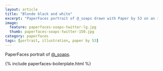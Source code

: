 ```yaml
---
layout: article
title: "Blonde black and white"
excerpt: "PaperFaces portrait of @_soaps drawn with Paper by 53 on an iPad."
image: 
  feature: paperfaces-soaps-twitter-lg.jpg
  thumb: paperfaces-soaps-twitter-150.jpg
category: paperfaces
tags: [portrait, illustration, paper by 53]
---
```


PaperFaces portrait of [@_soaps](http://twitter.com/_soaps).

{% include paperfaces-boilerplate.html %}